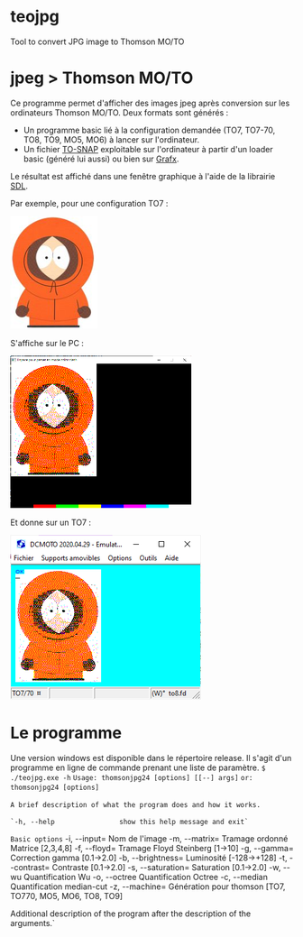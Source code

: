 # teojpg
Tool to convert JPG image to Thomson MO/TO



# jpeg > Thomson MO/TO
Ce programme permet d'afficher des images jpeg après conversion sur les ordinateurs Thomson MO/TO.
Deux formats sont générés :
* Un programme basic lié à la configuration demandée (TO7, TO7-70, TO8, TO9, MO5, MO6) à lancer sur l'ordinateur.
* Un fichier [TO-SNAP](http://collection.thomson.free.fr/code/articles/prehisto_bulletin/page.php?XI=0&XJ=13) exploitable sur l'ordinateur à partir d'un loader basic (généré lui aussi) ou bien sur [Grafx](http://grafx2.chez.com/).

Le résultat est affiché dans une fenêtre graphique à l'aide de la librairie [SDL](https://www.libsdl.org/).

Par exemple, pour une configuration TO7 :

![L'original](/samples/KennyMcCormick_small.jpg)

S'affiche sur le PC :

![teojpg](/samples/kenny_res.png)

Et donne sur un TO7 :

![dcmoto](/samples/ken_emul.png)

# Le programme
Une version windows est disponible dans le répertoire release.
Il s'agit d'un programme en ligne de commande prenant une liste de paramètre.
`$ ./teojpg.exe -h`
`Usage: thomsonjpg24 [options] [[--] args]`
   `or: thomsonjpg24 [options]`

`A brief description of what the program does and how it works.`

    `-h, --help                show this help message and exit`

`Basic options`
    -i, --input=<str>         Nom de l'image
    -m, --matrix=<int>        Tramage ordonné Matrice [2,3,4,8]
    -f, --floyd=<int>         Tramage Floyd Steinberg [1->10]
    -g, --gamma=<flt>         Correction gamma [0.1->2.0]
    -b, --brightness=<flt>    Luminosité [-128->+128]
    -t, --contrast=<flt>      Contraste [0.1->2.0]
    -s, --saturation=<flt>    Saturation [0.1->2.0]
    -w, --wu                  Quantification Wu
    -o, --octree              Quantification Octree
    -c, --median              Quantification median-cut
    -z, --machine=<str>       Génération pour thomson [TO7, TO770, MO5, MO6, TO8, TO9]

Additional description of the program after the description of the arguments.`

